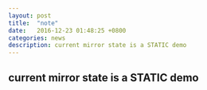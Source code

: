 ```yaml
---
layout: post
title:  "note"
date:   2016-12-23 01:48:25 +0800
categories: news
description: current mirror state is a STATIC demo
---
```


## current mirror state is a STATIC demo
